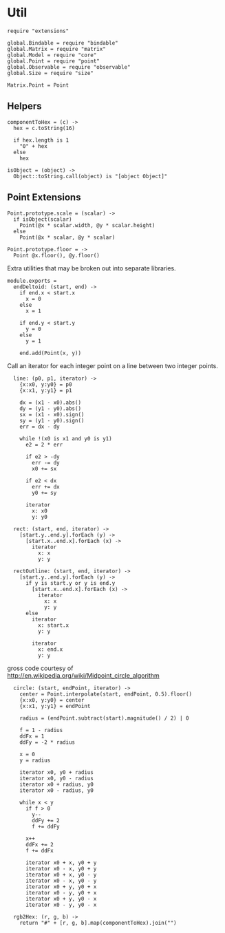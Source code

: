 Util
====

    require "extensions"

    global.Bindable = require "bindable"
    global.Matrix = require "matrix"
    global.Model = require "core"
    global.Point = require "point"
    global.Observable = require "observable"
    global.Size = require "size"

    Matrix.Point = Point

Helpers
-------

    componentToHex = (c) ->
      hex = c.toString(16)

      if hex.length is 1
        "0" + hex
      else
        hex

    isObject = (object) ->
      Object::toString.call(object) is "[object Object]"

Point Extensions
----------------

    Point.prototype.scale = (scalar) ->
      if isObject(scalar)
        Point(@x * scalar.width, @y * scalar.height)
      else
        Point(@x * scalar, @y * scalar)

    Point.prototype.floor = ->
      Point @x.floor(), @y.floor()

Extra utilities that may be broken out into separate libraries.

    module.exports =
      endDeltoid: (start, end) ->
        if end.x < start.x
          x = 0
        else
          x = 1

        if end.y < start.y
          y = 0
        else
          y = 1

        end.add(Point(x, y))

Call an iterator for each integer point on a line between two integer points.

      line: (p0, p1, iterator) ->
        {x:x0, y:y0} = p0
        {x:x1, y:y1} = p1

        dx = (x1 - x0).abs()
        dy = (y1 - y0).abs()
        sx = (x1 - x0).sign()
        sy = (y1 - y0).sign()
        err = dx - dy

        while !(x0 is x1 and y0 is y1)
          e2 = 2 * err

          if e2 > -dy
            err -= dy
            x0 += sx

          if e2 < dx
            err += dx
            y0 += sy

          iterator 
            x: x0 
            y: y0

      rect: (start, end, iterator) ->
        [start.y..end.y].forEach (y) ->
          [start.x..end.x].forEach (x) ->
            iterator
              x: x
              y: y

      rectOutline: (start, end, iterator) ->
        [start.y..end.y].forEach (y) ->
          if y is start.y or y is end.y
            [start.x..end.x].forEach (x) ->
              iterator
                x: x
                y: y
          else
            iterator
              x: start.x
              y: y

            iterator
              x: end.x
              y: y

gross code courtesy of http://en.wikipedia.org/wiki/Midpoint_circle_algorithm

      circle: (start, endPoint, iterator) ->
        center = Point.interpolate(start, endPoint, 0.5).floor()
        {x:x0, y:y0} = center
        {x:x1, y:y1} = endPoint

        radius = (endPoint.subtract(start).magnitude() / 2) | 0

        f = 1 - radius
        ddFx = 1
        ddFy = -2 * radius

        x = 0
        y = radius

        iterator x0, y0 + radius
        iterator x0, y0 - radius
        iterator x0 + radius, y0
        iterator x0 - radius, y0

        while x < y
          if f > 0
            y--
            ddFy += 2
            f += ddFy

          x++
          ddFx += 2
          f += ddFx

          iterator x0 + x, y0 + y
          iterator x0 - x, y0 + y
          iterator x0 + x, y0 - y
          iterator x0 - x, y0 - y
          iterator x0 + y, y0 + x
          iterator x0 - y, y0 + x
          iterator x0 + y, y0 - x
          iterator x0 - y, y0 - x

      rgb2Hex: (r, g, b) ->
        return "#" + [r, g, b].map(componentToHex).join("")
